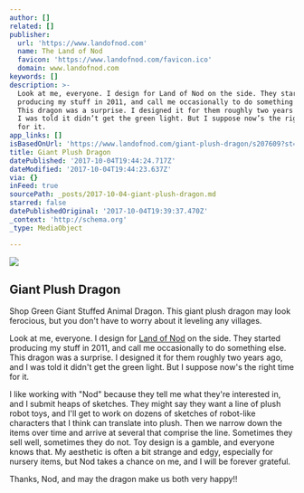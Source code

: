 ```yaml
---
author: []
related: []
publisher:
  url: 'https://www.landofnod.com'
  name: The Land of Nod
  favicon: 'https://www.landofnod.com/favicon.ico'
  domain: www.landofnod.com
keywords: []
description: >-
  Look at me, everyone. I design for Land of Nod on the side. They started
  producing my stuff in 2011, and call me occasionally to do something else.
  This dragon was a surprise. I designed it for them roughly two years ago, and
  I was told it didn’t get the green light. But I suppose now’s the right time
  for it. 
app_links: []
isBasedOnUrl: 'https://www.landofnod.com/giant-plush-dragon/s207609?st=john%20murphy'
title: Giant Plush Dragon
datePublished: '2017-10-04T19:44:24.717Z'
dateModified: '2017-10-04T19:44:23.637Z'
via: {}
inFeed: true
sourcePath: _posts/2017-10-04-giant-plush-dragon.md
starred: false
datePublishedOriginal: '2017-10-04T19:39:37.470Z'
_context: 'http://schema.org'
_type: MediaObject

---
```

<article style=""><img src="https://imgflo.herokuapp.com/graph/2b2431f8e7ba7b0/e05220edd444ab29c2a609f363ff8817/noop?input=https%3A%2F%2Fimages.landofnod.com%2Fis%2Fimage%2FLandOfNod%2FPlush_Giant_Dragon_GR_V2_2" /><h1>Giant Plush Dragon</h1><p>Shop Green Giant Stuffed Animal Dragon. This giant plush dragon may look ferocious, but you don't have to worry about it leveling any villages.</p></article>

Look at me, everyone. I design for [Land of Nod][0] on the side. They started producing my stuff in 2011, and call me occasionally to do something else. This dragon was a surprise. I designed it for them roughly two years ago, and I was told it didn't get the green light. But I suppose now's the right time for it. 

I like working with "Nod" because they tell me what they're interested in, and I submit heaps of sketches. They might say they want a line of plush robot toys, and I'll get to work on dozens of sketches of robot-like characters that I think can translate into plush. Then we narrow down the items over time and arrive at several that comprise the line. Sometimes they sell well, sometimes they do not. Toy design is a gamble, and everyone knows that. My aesthetic is often a bit strange and edgy, especially for nursery items, but Nod takes a chance on me, and I will be forever grateful. 

Thanks, Nod, and may the dragon make us both very happy!!

[0]: https://www.landofnod.com/giant-plush-dragon/s207609?st=john%20murphy